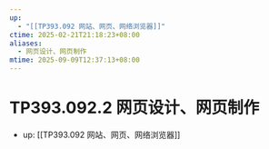 ```yaml
---
up:
  - "[[TP393.092 网站、网页、网络浏览器]]"
ctime: 2025-02-21T21:18:23+08:00
aliases:
  - 网页设计、网页制作
mtime: 2025-09-09T12:37:13+08:00
---
```


# TP393.092.2 网页设计、网页制作

- up: [[TP393.092 网站、网页、网络浏览器]]
